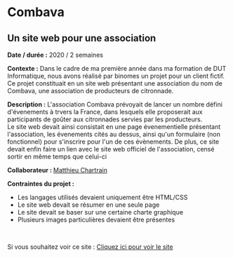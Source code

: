 # Combava
## Un site web pour une association

<p style="align: justify">
    <b>Date / durée :</b> 
   2020 / 2 semaines
    </br>
  </p>

<p style="align: justify">
    <b>Contexte :</b> 
    Dans le cadre de ma première année dans ma formation de DUT Informatique, nous avons réalisé par binomes un projet pour un client fictif. Ce projet constituait en un         site web présentant une association du nom de Combava, une association de producteurs de citronnade.
    </br>
  </p>
  <p style="align: justify">
    <b>Description :</b>
    L'association Combava prévoyait de lancer un nombre défini d'évenements à trvers la France, dans lesquels elle proposerait aux participants de goûter aux citronnades servies par les producteurs.
    </br>
    Le site web devait ainsi consistait en une page évenementielle présentant l'association, les évenements cités au dessus, ainsi qu'un formulaire (non fonctionnel) pour s'inscrire pour l'un de ces évènements. De plus, ce site devait enfin faire un lien avec le site web officiel de l'association, censé sortir en même temps que celui-ci
  </p>
  
  <b>Collaborateur : </b> <a href="https://github.com/Matthieu-chartrain"> Matthieu Chartrain </a>
  
  <p style="align: justify">
    <b> Contraintes du projet :</b> 
    <ul>
      <li>Les langages utilisés devaient uniquement être HTML/CSS</li>
      <li>Le site web devait se résumer en une seule page</li>
      <li>Le site devait se baser sur une certaine charte graphique </li>
      <li>Plusieurs images particulières devaient être présentes </li>
     </ul>
  </p>

  </br>

  <p>Si vous souhaitez voir ce site : 
    <a href="https://sylvain999.github.io/Combava/Page_Combava/index.html">Cliquez ici pour voir le site</a>
   </p>
 
 </div>
 
